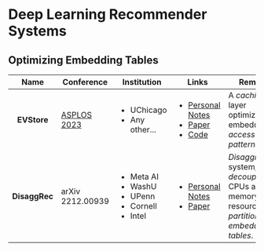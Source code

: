 # Deep Learning Recommender Systems

## Optimizing Embedding Tables

|      Name     | Conference                                                 | Institution                                                                         | Links                                                                                                                                                                                                                                                                                                                                                  | Remarks                                                                                     |
| :-----------: | ---------------------------------------------------------- | ----------------------------------------------------------------------------------- | ------------------------------------------------------------------------------------------------------------------------------------------------------------------------------------------------------------------------------------------------------------------------------------------------------------------------------------------------------ | ------------------------------------------------------------------------------------------- |
|  **EVStore**  | [ASPLOS 2023](../../reading-notes/conference/asplos-2023/) | <ul><li>UChicago</li><li>Any other...</li></ul>                                     | <ul><li><a href="../../reading-notes/conference/asplos-2023/evstore-storage-and-caching-capabilities-for-scaling-embedding-tables-in-deep-recommendation-system.md">Personal Notes</a></li><li><a href="https://dl.acm.org/doi/10.1145/3575693.3575718">Paper</a></li><li><a href="https://github.com/ucare-uchicago/ev-store-dlrm">Code</a></li></ul> | A _caching_ layer optimized for embedding _access patterns_.                                |
| **DisaggRec** | arXiv 2212.00939                                           | <ul><li>Meta AI</li><li>WashU</li><li>UPenn</li><li>Cornell</li><li>Intel</li></ul> | <ul><li><a href="../../reading-notes/miscellaneous/arxiv/2022/disaggrec-architecting-disaggregated-systems-for-large-scale-personalized-recommendation.md">Personal Notes</a></li><li><a href="https://arxiv.org/abs/2212.00939">Paper</a></li></ul>                                                                                                   | _Disaggregated_ system; _decouple_ CPUs and memory resources; _partition embedding tables_. |
